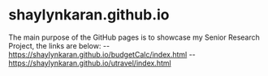# shaylynkaran.github.io
The main purpose of the GitHub pages is to showcase my Senior Research Project, the links are below:
-- https://shaylynkaran.github.io/budgetCalc/index.html
-- https://shaylynkaran.github.io/utravel/index.html
